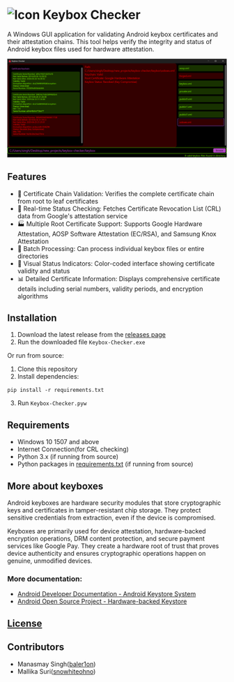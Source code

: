 # ![Icon](icon.ico) Keybox Checker

A Windows GUI application for validating Android keybox certificates and their attestation chains. This tool helps verify the integrity and status of Android keybox files used for hardware attestation.

![preview](preview.png?)

## Features

- 🔗 Certificate Chain Validation: Verifies the complete certificate chain from root to leaf certificates
- 🔄 Real-time Status Checking: Fetches Certificate Revocation List (CRL) data from Google's attestation service
- 🏭 Multiple Root Certificate Support: Supports Google Hardware Attestation, AOSP Software Attestation (EC/RSA), and Samsung Knox Attestation
- 📁 Batch Processing: Can process individual keybox files or entire directories
- 🎨 Visual Status Indicators: Color-coded interface showing certificate validity and status
- 📊 Detailed Certificate Information: Displays comprehensive certificate details including serial numbers, validity periods, and encryption algorithms

## Installation

1. Download the latest release from the [releases page](https://github.com/singhmanasmay/keybox-checker/releases)
3. Run the downloaded file `Keybox-Checker.exe`

Or run from source:

1. Clone this repository
2. Install dependencies:
```
pip install -r requirements.txt
```
3. Run `Keybox-Checker.pyw`

## Requirements

- Windows 10 1507 and above
- Internet Connection(for CRL checking)
- Python 3.x (if running from source)
- Python packages in [requirements.txt](requirements.txt) (if running from source)

## More about keyboxes

Android keyboxes are hardware security modules that store cryptographic keys and certificates in tamper-resistant chip storage. They protect sensitive credentials from extraction, even if the device is compromised.

Keyboxes are primarily used for device attestation, hardware-backed encryption operations, DRM content protection, and secure payment services like Google Pay. They create a hardware root of trust that proves device authenticity and ensures cryptographic operations happen on genuine, unmodified devices.

### More documentation:
- [Android Developer Documentation - Android Keystore System](https://developer.android.com/privacy-and-security/keystore)
- [Android Open Source Project - Hardware-backed Keystore](https://source.android.com/docs/security/features/keystore)

## [License](LICENSE)

## Contributors

- Manasmay Singh([baler1on](https://github.com/singhmanasmay))
- Mallika Suri([snowhiteohno](https://github.com/snowhiteohno))
